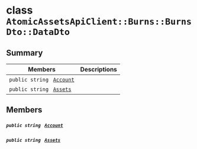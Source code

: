 # class `AtomicAssetsApiClient::Burns::BurnsDto::DataDto` 

## Summary

 Members                                | Descriptions                                
----------------------------------------|---------------------------------------------
`public string ` [`Account`](#class_atomic_assets_api_client_1_1_burns_1_1_burns_dto_1_1_data_dto_1a8edb7e614aa530a58c647d8d273b1d8b) | 
`public string ` [`Assets`](#class_atomic_assets_api_client_1_1_burns_1_1_burns_dto_1_1_data_dto_1add7a6c8721ab494bfbb6bec5c0de3ede) | 

## Members

##### `public string ` [`Account`](#class_atomic_assets_api_client_1_1_burns_1_1_burns_dto_1_1_data_dto_1a8edb7e614aa530a58c647d8d273b1d8b) 

##### `public string ` [`Assets`](#class_atomic_assets_api_client_1_1_burns_1_1_burns_dto_1_1_data_dto_1add7a6c8721ab494bfbb6bec5c0de3ede) 

